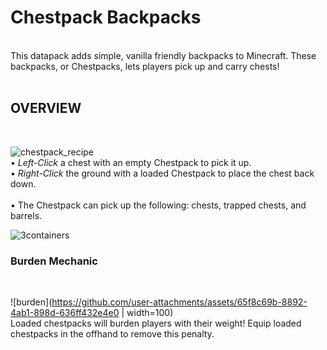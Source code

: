 # Chestpack Backpacks
<br />
This datapack adds simple, vanilla friendly backpacks to Minecraft. These backpacks, or Chestpacks, lets players pick up and carry chests!
<br />
<br />

## **OVERVIEW**
<br />

![chestpack_recipe](https://github.com/user-attachments/assets/90fc5e36-4568-4bd2-b30c-4a9b70aa9f10)
<br />
• *Left-Click* a chest with an empty Chestpack to pick it up.
<br />
• *Right-Click* the ground with a loaded Chestpack to place the chest back down.
<br />
<br />
• The Chestpack can pick up the following: chests, trapped chests, and barrels.
<br />

![3containers](https://github.com/user-attachments/assets/eca3ef06-b452-49df-835d-5b75fe45b096)
<br />
### Burden Mechanic
<br />

![burden](https://github.com/user-attachments/assets/65f8c69b-8892-4ab1-898d-636ff432e4e0 | width=100)
<br />
Loaded chestpacks will burden players with their weight! Equip loaded chestpacks in the offhand to remove this penalty.
<br />
